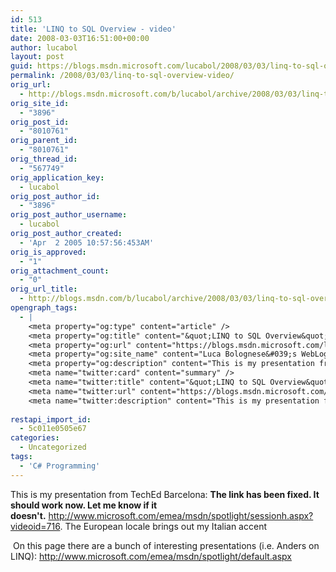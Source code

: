 ```yaml
---
id: 513
title: 'LINQ to SQL Overview - video'
date: 2008-03-03T16:51:00+00:00
author: lucabol
layout: post
guid: https://blogs.msdn.microsoft.com/lucabol/2008/03/03/linq-to-sql-overview-video/
permalink: /2008/03/03/linq-to-sql-overview-video/
orig_url:
  - http://blogs.msdn.microsoft.com/b/lucabol/archive/2008/03/03/linq-to-sql-overview-video.aspx
orig_site_id:
  - "3896"
orig_post_id:
  - "8010761"
orig_parent_id:
  - "8010761"
orig_thread_id:
  - "567749"
orig_application_key:
  - lucabol
orig_post_author_id:
  - "3896"
orig_post_author_username:
  - lucabol
orig_post_author_created:
  - 'Apr  2 2005 10:57:56:453AM'
orig_is_approved:
  - "1"
orig_attachment_count:
  - "0"
orig_url_title:
  - http://blogs.msdn.com/b/lucabol/archive/2008/03/03/linq-to-sql-overview-video.aspx
opengraph_tags:
  - |
    <meta property="og:type" content="article" />
    <meta property="og:title" content="&quot;LINQ to SQL Overview&quot; video" />
    <meta property="og:url" content="https://blogs.msdn.microsoft.com/lucabol/2008/03/03/linq-to-sql-overview-video/" />
    <meta property="og:site_name" content="Luca Bolognese&#039;s WebLog" />
    <meta property="og:description" content="This is my presentation from TechEd Barcelona: The link has been fixed. It should work now. Let me know if it doesn't.&nbsp;http://www.microsoft.com/emea/msdn/spotlight/sessionh.aspx?videoid=716. The European locale brings out my Italian accent &nbsp;On this page there are a bunch of interesting presentations (i.e. Anders on LINQ): http://www.microsoft.com/emea/msdn/spotlight/default.aspx" />
    <meta name="twitter:card" content="summary" />
    <meta name="twitter:title" content="&quot;LINQ to SQL Overview&quot; video" />
    <meta name="twitter:url" content="https://blogs.msdn.microsoft.com/lucabol/2008/03/03/linq-to-sql-overview-video/" />
    <meta name="twitter:description" content="This is my presentation from TechEd Barcelona: The link has been fixed. It should work now. Let me know if it doesn't.&nbsp;http://www.microsoft.com/emea/msdn/spotlight/sessionh.aspx?videoid=716. The European locale brings out my Italian accent &nbsp;On this page there are a bunch of interesting presentations (i.e. Anders on LINQ): http://www.microsoft.com/emea/msdn/spotlight/default.aspx" />
    
restapi_import_id:
  - 5c011e0505e67
categories:
  - Uncategorized
tags:
  - 'C# Programming'
---
```

This is my presentation from TechEd Barcelona: **The link has been fixed. It should work now. Let me know if it doesn't.**&nbsp;<http://www.microsoft.com/emea/msdn/spotlight/sessionh.aspx?videoid=716>. The European locale brings out my Italian accent

&nbsp;On this page there are a bunch of interesting presentations (i.e. Anders on LINQ): <http://www.microsoft.com/emea/msdn/spotlight/default.aspx>